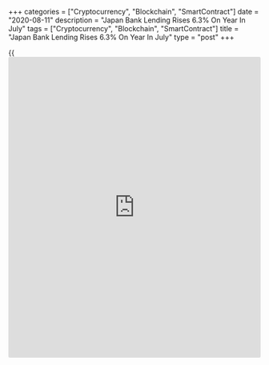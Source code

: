 +++
categories = ["Cryptocurrency", "Blockchain", "SmartContract"]
date = "2020-08-11"
description = "Japan Bank Lending Rises 6.3% On Year In July"
tags = ["Cryptocurrency", "Blockchain", "SmartContract"]
title = "Japan Bank Lending Rises 6.3% On Year In July"
type = "post"
+++

{{<iframe id="large-banner" src="https://www.bounty.group/#slide=26.0" width="100%" height="600" scrolling="no" style="border: 0px solid rgb(216, 221, 230); border-radius: 3px;">}}

Overall bank lending in Japan was up 6.3 percent on year in July, the
Bank of Japan said on Tuesday - coming in at 572.705 trillion yen.

That was shy of expectations for an increase of 6.5 percent but still up
from the 6.2 percent gain in June.

Excluding trusts, bank lending gained an annual 6.4 percent to 499.102
trillion yen, slowing from 6.5 percent in the previous month.

Lending from trusts rose 6.2 percent to 73.603 trillion yen, up from 4.5
percent a month earlier.

Lending from foreign banks rose 3.2 percent to 3.090 trillion yen -
slowing from the 10.1 percent spike in June.

For comments and feedback [contact](https://www.playgroundfx.com/contact/): editorial@rtt[news](https://www.letsplayfx.com/blog/forex-news-website/).com

[Economic News][1]

 **What parts of the world are seeing the best (and worst) economic
performances lately? Click[here][2] to check out our [Econ Scorecard][2]
and find out! See up-to-the-moment [ranking](https://www.playgroundfx.com/blog/crypto-exchange-ranking/)s for the best and worst
performers in [GDP][3], [unemployment rate][4], [inflation][5] and much
more.**

   1. www.rtt[news](https://www.letsplayfx.com/blog/forex-news-website/).com/Content/EconomicNews.aspx
   2. www.rtt[news](https://www.letsplayfx.com/blog/forex-news-website/).com/economic-scorecard/world-rank/retail-sales/highest-performance.aspx
   3. www.rtt[news](https://www.letsplayfx.com/blog/forex-news-website/).com/economic-scorecard/world-rank/GDP/highest-performance.aspx
   4. www.rtt[news](https://www.letsplayfx.com/blog/forex-news-website/).com/economic-scorecard/world-rank/unemployment-rate/lowest-performance.aspx
   5. www.rtt[news](https://www.letsplayfx.com/blog/forex-news-website/).com/economic-scorecard/world-rank/CPI/highest-performance.aspx